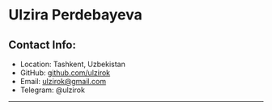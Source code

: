 # Ulzira Perdebayeva

## Contact Info:

- Location: Tashkent, Uzbekistan
- GitHub: [github.com/ulzirok](https://github.com/ulzirok)
- Email: ulzirok@gmail.com
- Telegram: @ulzirok

---



